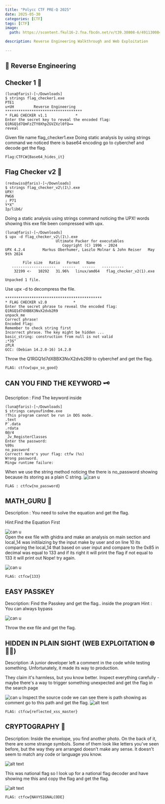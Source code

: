 ```yaml
---
title: "Polycc CTF PRE-Q 2025"
date: 2025-05-30 
categories: [CTF]
tags: [CTF]
image:
  path: https://scontent.fkul16-2.fna.fbcdn.net/v/t39.30808-6/491130084_1136102181650209_8704985728806461491_n.jpg?_nc_cat=100&ccb=1-7&_nc_sid=833d8c&_nc_ohc=qKPpb3xuP-YQ7kNvwH-UNIf&_nc_oc=AdkhtTC6F3UeJzi7MpHRiT-mT1Lrx5-0HeTkkrX2NliDj_WaTWdfNzelo-DTlBQK1VM&_nc_zt=23&_nc_ht=scontent.fkul16-2.fna&_nc_gid=rB1IrrcAi7BCeY-uNwAGWw&oh=00_AfTyl721qqE-7C0kn6qzQE-VctSp0_CmTRuPaJcNK5xVEQ&oe=68710AEE

description: Reverse Engineering Walkthrough and Web Exploitation
  
---
```


## 🧩	 Reverse Engineering 

## Checker 1 🧩

```
(luna@faris)-[~/Downloads]
$ strings flag_checker1.exe
PTE1
u+UH         Reverse Engineering
***********************************
* FLAG CHECKER v1.1             *
Enter the secret key to reveal the encoded flag:
Q1RGQ1d7QmFzZTY0XhpZGVZXzl0fQ==
reveal
```
Given file name flag_checker1.exe
Doing static analysis by using strings command we noticed there is base64 encoding go to cyberchef and decode get the flag.

```
Flag:CTFCW{Base64_hides_it}
```

## Flag Checker v2 🧩
```
(redswiss@faris)-[~/Downloads]
$ strings flag_checker_v2\(1\).exe
UPX!
PWG6
; P71
Y*X^
Ip/lib6/
```
Doing a static analysis using strings command noticing the UPX! words showing this exe file been compressed with upx.

```
(luna@faris)-[~/Downloads]
$ upx -d flag_checker_v2\(1\).exe
                       Ultimate Packer for executables
                          Copyright (C) 1996 - 2024
UPX 4.2.4        Markus Oberhumer, Laszlo Molnar & John Reiser   May 9th 2024

        File size   Ratio   Format   Name
   --------------------   ------   ------   ----------
    32199 <-   10292   31.96%   linux/amd64   flag_checker_v2(1).exe

Unpacked 1 file.
```
Use upx -d to decompress the file.

```
********************************************
* FLAG CHECKER v2.0            *
Enter the secret phrase to reveal the encoded flag:
Q1RGQ1d7dXBBX3NvX2dvb2R9
unpack_me
Correct phrase!
Encoded Flag:
Remember to check string first
Incorrect phrase. The key might be hidden ...
basic_string: construction from null is not valid
;*3$"
zPLR
GCC: (Debian 14.2.0-16) 14.2.0
 ```
 Throw the Q1RGQ1d7dXBBX3NvX2dvb2R9 to cyberchef and get the flag.

 ```
 FLAG: ctfcw{upx_so_good}
 ```


## CAN YOU FIND THE KEYWORD 🗝️

Description : Find The keyword inside 

```
(luna@faris)-[~/Downloads]
$ strings canyoufindme.exe
!This program cannot be run in DOS mode.
.text
P`.data
.rdata
0@/4
_Jv_RegisterClasses
Enter the password:
%99s
no_password
Correct! Here's your flag: ctfw (%s)
Wrong password.
Mingw runtime failure:
```
When we use the string method noticing the there is no_password showing because its storing as a plain C string.
![can u](/assets/img/canu.png)

```
FLAG : ctfcw{no_password}
```
## MATH_GURU 🧬

Description : You need to solve the equation and get the flag.

Hint:Find the Equation First

![can u](/assets/img/numbro.png)
<br>
Open the exe file with ghidra and make an analysis on main section and  local_14 was  initilaizing by the input make by user and on line 10 its comparing the local_14 that based on user input and compare to the 0x85 in decimal was equal to 133 and if its right it will print the flag if not equal to 133 it will print out Nope! try again.

![can u](/assets/img/133.png)

```
FLAG: ctfcw{133}
```

## EASY PASSKEY 
 Description: Find the Passkey and get the flag.. inside the program 
 Hint : You can always bypass 

![can u](/assets/img/passkey.png)
<br>

Throw the exe file and get the flag.

## HIDDEN IN PLAIN SIGHT (WEB EXPLOITATION 🌐🕵️‍♀️)
Description :A junior developer left a comment in the code while testing something. Unfortunately, it made its way to production.

They claim it's harmless, but you know better. Inspect everything carefully - maybe there's a way to trigger something unexpected and get the flag in the search page


![can u](/assets/img/pic.png)
Inspect the source code we can see there is path showing as comment go to this path and get the flag.
![alt text](/assets/img/image.png)

```
FLAG: ctfcw{reflected_xss_master}
```

## CRYPTOGRAPHY 🔑

Description: Inside the envelope, you find another photo. On the back of it, there are some strange symbols. Some of them look like letters you've seen before, but the way they are arranged doesn't make any sense. It doesn't seem to match any code or language you know.

![alt text](/assets/img/wavy.png)


This was national flag so I look up for a national flag decoder and have showing me this and copy the flag and get the flag.

![alt text](/assets/img/wavy1.png)

```
FLAG: ctfcw{NAVYSIGNALCODE}
```














